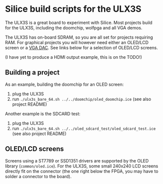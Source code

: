 # Silice build scripts for the ULX3SThe ULX3S is a great board to experiment with Silice. Most projects build for the ULX3S, including the doomchip, wolfpga and all VGA demos.The ULX3S has on-board SDRAM, so you are all set for projects requiring RAM. For graphical projects you will however need either an OLED/LCD screen ora [VGA DAC](../../DIYVGA.md). See links below for a selection of OLED/LCD screens.(I have yet to produce a HDMI output example, this is on the TODO!)## Building a projectAs an example, building the doomchip for an OLED screen:1) plug the ULX3S2) run ```./ulx3s_bare_64.sh ../../doomchip/oled_doomchip.ice```(see also project README)Another example is the SDCARD test:1) plug the ULX3S2) run ```./ulx3s_bare_64.sh ../../oled_sdcard_test/oled_sdcard_test.ice```(see also project README)## OLED/LCD screensScreens using a ST7789 or SSD1351 drivers are supported by the OLED library (```common/oled.ice```).For the ULX3S, some small 240x240 LCD screens directly fit on the connector (the one rightbelow the FPGA, you may have to solder a connector to the board).